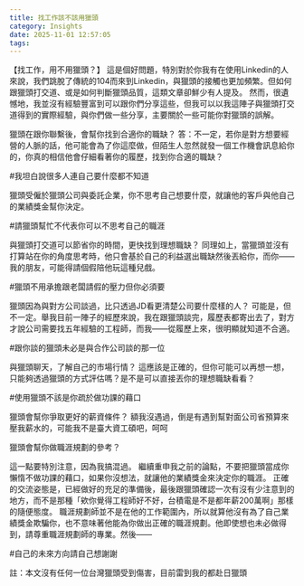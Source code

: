 ```yaml
---
title: 找工作該不該用獵頭
category: Insights
date: 2025-11-01 12:57:05
tags:
---
```


【找工作，用不用獵頭？】
這是個好問題，特別對於你我有在使用Linkedin的人來說，我們跳脫了傳統的104而來到Linkedin，與獵頭的接觸也更加頻繁。但如何跟獵頭打交道、或是如何判斷獵頭品質，這類文章卻鮮少有人提及。
然而，很遺憾地，我並沒有經驗豐富到可以跟你們分享這些，但我可以以我這陣子與獵頭打交道得到的實際經驗，與你們做一些分享，主要關於一些可能你對獵頭的誤解。

獵頭在跟你聯繫後，會幫你找到合適你的職缺？
答：不一定，若你是對方想要經營的人脈的話，他可能會為了你這麼做，但陌生人忽然就發一個工作機會訊息給你的，你真的相信他會仔細看著你的履歷，找到你合適的職缺？

#我坦白說很多人連自己要什麼都不知道

獵頭受僱於獵頭公司與委託企業，你不思考自己想要什麼，就讓他的客戶與他自己的業績獎金幫你決定。

#請獵頭幫忙不代表你可以不思考自己的職涯

與獵頭打交道可以節省你的時間，更快找到理想職缺？
同理如上，當獵頭並沒有打算站在你的角度思考時，他只會基於自己的利益選出職缺然後丟給你，而你——我的朋友，可能得請個假陪他玩這種兒戲。

#獵頭不用承擔跟老闆請假的壓力但你必須要

獵頭因為與對方公司談過，比只透過JD看更清楚公司要什麼樣的人？
可能是，但不一定。舉我目前一陣子的經歷來說，我在跟獵頭談完，履歷表都寄出去了，對方才說公司需要找五年經驗的工程師，而我——從履歷上來，很明顯就知道不合適。

#跟你談的獵頭未必是與合作公司談的那一位

與獵頭聊天，了解自己的市場行情？
這應該是正確的，但你可能可以再想一想，只能夠透過獵頭的方式評估嗎？是不是可以直接丟你的理想職缺看看？

#使用獵頭不該是你疏於做功課的藉口

獵頭會幫你爭取更好的薪資條件？
額我沒遇過，倒是有遇到幫對面公司省預算來壓我薪水的，可能我不是臺大資工碩吧，呵呵

獵頭會幫你做職涯規劃的參考？

這一點要特別注意，因為我搞混過。
繼續重申我之前的論點，不要把獵頭當成你懶惰不做功課的藉口，如果你沒想法，就讓他的業績獎金來決定你的職涯。
正確的交流姿態是，已經做好的充足的準備後，最後跟獵頭確認一次有沒有少注意到的地方，而不是那種「欸你覺得工程師好不好，台積電是不是都年薪200萬啊」那樣的隨便態度。
職涯規劃師並不是在他的工作範圍內，所以就算他沒有為了自己業績獎金欺騙你，也不意味著他能為你做出正確的職涯規劃。他即使想也未必做得到，請尊重職涯規劃師的專業。然後——

#自己的未來方向請自己想謝謝

註：本文沒有任何一位台灣獵頭受到傷害，目前雷到我的都赴日獵頭